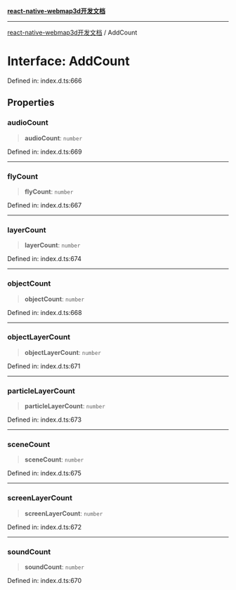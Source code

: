 [**react-native-webmap3d开发文档**](../README.md)

***

[react-native-webmap3d开发文档](../globals.md) / AddCount

# Interface: AddCount

Defined in: index.d.ts:666

## Properties

### audioCount

> **audioCount**: `number`

Defined in: index.d.ts:669

***

### flyCount

> **flyCount**: `number`

Defined in: index.d.ts:667

***

### layerCount

> **layerCount**: `number`

Defined in: index.d.ts:674

***

### objectCount

> **objectCount**: `number`

Defined in: index.d.ts:668

***

### objectLayerCount

> **objectLayerCount**: `number`

Defined in: index.d.ts:671

***

### particleLayerCount

> **particleLayerCount**: `number`

Defined in: index.d.ts:673

***

### sceneCount

> **sceneCount**: `number`

Defined in: index.d.ts:675

***

### screenLayerCount

> **screenLayerCount**: `number`

Defined in: index.d.ts:672

***

### soundCount

> **soundCount**: `number`

Defined in: index.d.ts:670

